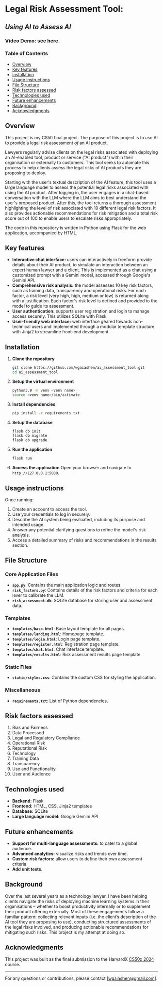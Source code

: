 # Legal Risk Assessment Tool: 
## _Using AI to Assess AI_

### Video Demo: see [here](https://youtu.be/-esWFN2BpFo).

### Table of Contents
- [Overview](#overview)
- [Key features](#key-features)
- [Installation](#installation)
- [Usage instructions](#usage-instructions)
- [File Structure](#file-structure)
- [Risk factors assessed](#risk-factors-assessed)
- [Technologies used](#technologies-used)
- [Future enhancements](#future-enhancements)
- [Background](#background)
- [Acknowledgments](#acknowledgments)

## Overview
This project is my CS50 final project. The purpose of this project is to _use_ AI to provide a legal risk assessment _of_ an AI product. 

Lawyers regularly advise clients on the legal risks associated with deploying an AI-enabled tool, product or service ("AI product") within their organisation or externally to customers. This tool seeks to automate this process to help clients assess the legal risks of AI products they are proposing to deploy. 

Starting with the user's textual description of the AI feature, this tool uses a large language model to assess the potential legal risks associated with using the AI product. After logging in, the user engages in a chat-based conversation with the LLM where the LLM aims to best understand the user's proposed product. After this, the tool returns a thorough assessment highlighting the level of risk associated with 10 different legal risk factors. It also provides actionable recommendations for risk mitigation and a total risk score out of 100 to enable users to escalate risks appropriately.

The code in this repository is written in Python using Flask for the web application, accompanied by HTML. 

## Key features
- **Interactive chat interface:** users can interactively in freeform provide details about their AI product, to simulate an interaction between an expert human lawyer and a client. This is implemented as a chat using a customized prompt with a Gemini model, accessed through Google's Gemini API.
- **Comprehensive risk analysis:** the model assesses 10 key risk factors, such as training data, transparency and operational risks. For each factor, a risk level (very high, high, medium or low) is returned along with a justification. Each factor's risk level is defined and provided to the model to guide its assessment.
- **User authentication:** supports user registration and login to manage access securely. This utilizes SQLite with Flask.
- **User-friendly web interface:** web interface geared towards non-technical users and implemented through a modular template structure with Jinja2 to streamline front-end development.

## Installation

1. **Clone the repository**
    ```bash
    git clone https://github.com/wgaiashen/ai_assessment_tool.git
    cd ai_assessment_tool
    ```

2. **Setup the virtual environment**
    ```bash
    python3.9 -m venv <venv name>
    source <venv name>/bin/activate
    ```

3. **Install dependencies**
    ```bash
    pip install -r requirements.txt
    ```

4. **Setup the database**
    ```bash
    flask db init
    flask db migrate
    flask db upgrade
    ```

5. **Run the application**
    ```bash
    flask run
    ```

6. **Access the application**
    Open your browser and navigate to `http://127.0.0.1:5000`.

## Usage instructions

Once running:
1. Create an account to access the tool.
2. Use your credentials to log in securely.
3. Describe the AI system being evaluated, including its purpose and intended usage.
4. Answer any potential clarifying questions to refine the model's risk analysis.
5. Access a detailed summary of risks and recommendations in the results section.

## File Structure

### Core Application Files
- **`app.py`**: Contains the main application logic and routes.
- **`risk_factors.py`**: Contains details of the risk factors and criteria for each lever to calibrate the LLM.
- **`risk_assessment.db`**: SQLite database for storing user and assessment data.

### Templates
- **`templates/base.html`**: Base layout template for all pages.
- **`templates/landing.html`**: Homepage template.
- **`templates/login.html`**: Login page template.
- **`templates/register.html`**: Registration page template.
- **`templates/chat.html`**: Chat interface template.
- **`templates/results.html`**: Risk assessment results page template.

### Static Files
- **`static/styles.css`**: Contains the custom CSS for styling the application.

### Miscellaneous
- **`requirements.txt`**: List of Python dependencies.

## Risk factors assessed
1. Bias and Fairness
2. Data Processed
3. Legal and Regulatory Compliance
4. Operational Risk
5. Reputational Risk
6. Technology
7. Training Data
8. Transparency
9. Use and Functionality
10. User and Audience

## Technologies used
- **Backend:** Flask
- **Frontend:** HTML, CSS, Jinja2 templates
- **Database:** SQLite
- **Large language model:** Google Gemini API

## Future enhancements
- **Support for multi-language assessments:** to cater to a global audience.
- **Advanced analytics:** visualize risks and trends over time.
- **Custom risk factors:** allow users to define their own assessment criteria.
- **Add unit tests.** 

## Background
Over the last several years as a technology lawyer, I have been helping clients navigate the risks of deploying machine learning systems in their organisations – whether to boost productivity internally or to supplement their product offering externally. Most of these engagements follow a familiar pattern: collecting relevant inputs (i.e. the client’s description of the AI tool they are proposing to use), conducting structured assessments of the legal risks involved, and producing actionable recommendations for mitigating such risks. This project is my attempt at doing so.

## Acknowledgments
This project was built as the final submission to the HarvardX [CS50x 2024](https://cs50.harvard.edu/x/2024/) course. 

---
For any questions or contributions, please contact [wgaiashen@gmail.com].

